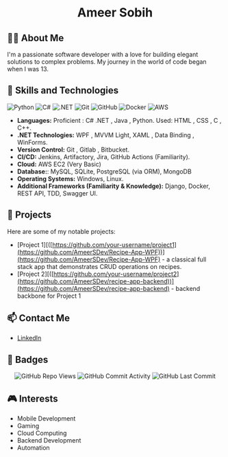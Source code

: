 <h1 align="center">Ameer Sobih</h1>


## 👨‍💻 About Me
I'm a passionate software developer with a love for building elegant solutions to complex problems. My journey in the world of code began when I was 13.

## 🚀 Skills and Technologies
![Python](https://img.shields.io/badge/Python-3776AB?style=for-the-badge&logo=python&logoColor=white)
![C#](https://img.shields.io/badge/C%23-239120?style=for-the-badge&logo=c-sharp&logoColor=white)
![.NET](https://img.shields.io/badge/.NET-512BD4?style=for-the-badge&logo=dotnet&logoColor=white)
![Git](https://img.shields.io/badge/Git-F05032?style=for-the-badge&logo=git&logoColor=white)
![GitHub](https://img.shields.io/badge/GitHub-181717?style=for-the-badge&logo=github&logoColor=white)
![Docker](https://img.shields.io/badge/Docker-2496ED?style=for-the-badge&logo=docker&logoColor=white)
![AWS](https://img.shields.io/badge/AWS-232F3E?style=for-the-badge&logo=amazon-aws&logoColor=white)

- **Languages:**   Proficient : C# .NET , Java , Python. 
                   Used: HTML , CSS , C , C++. 
- **.NET Technologies:** WPF , MVVM Light, XAML , Data Binding , WinForms.
- **Version Control:** Git , Gitlab , Bitbucket. 
- **CI/CD:** Jenkins, Artifactory, Jira, GitHub Actions (Familiarity). 
- **Cloud:** AWS EC2 (Very Basic)
- **Database:**: MySQL, SQLite, PostgreSQL (via ORM), MongoDB
- **Operating Systems:**  Windows, Linux. 
- **Additional Frameworks (Familiarity & Knowledge):**  Django, Docker, REST API, TDD, Swagger UI. 

## 🌟 Projects
Here are some of my notable projects:
- [Project 1][([https://github.com/your-username/project1](https://github.com/AmeerSDev/Recipe-App-WPF))](https://github.com/AmeerSDev/Recipe-App-WPF) - a classical full stack app that demonstrates CRUD operations on recipes.
- [Project 2][([https://github.com/your-username/project2](https://github.com/AmeerSDev/recipe-app-backend))](https://github.com/AmeerSDev/recipe-app-backend) - backend backbone for Project 1

## 📫 Contact Me
- [LinkedIn](https://www.linkedin.com/in/ameersobih/)

## 🏅 Badges
<p align="center">
  <img src="https://komarev.com/ghpvc/?username=ameersobih" alt="GitHub Repo Views" />
  <img src="https://img.shields.io/github/commit-activity/m/ameersobih/profile" alt="GitHub Commit Activity" />
  <img src="https://img.shields.io/github/last-commit/ameersobih/profile" alt="GitHub Last Commit" />
</p>

## 🎮 Interests
- Mobile Development
- Gaming
- Cloud Computing
- Backend Development
- Automation
